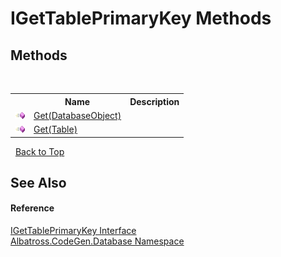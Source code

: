 # IGetTablePrimaryKey Methods
 


## Methods
&nbsp;<table><tr><th></th><th>Name</th><th>Description</th></tr><tr><td>![Public method](media/pubmethod.gif "Public method")</td><td><a href="M_Albatross_CodeGen_Database_IGetTablePrimaryKey_Get.md">Get(DatabaseObject)</a></td><td /></tr><tr><td>![Public method](media/pubmethod.gif "Public method")</td><td><a href="M_Albatross_CodeGen_Database_IGetTablePrimaryKey_Get_1.md">Get(Table)</a></td><td /></tr></table>&nbsp;
<a href="#igettableprimarykey-methods">Back to Top</a>

## See Also


#### Reference
<a href="T_Albatross_CodeGen_Database_IGetTablePrimaryKey.md">IGetTablePrimaryKey Interface</a><br /><a href="N_Albatross_CodeGen_Database.md">Albatross.CodeGen.Database Namespace</a><br />